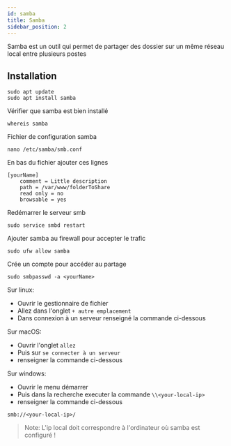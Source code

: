 ```yaml
---
id: samba
title: Samba
sidebar_position: 2
---
```


Samba est un outil qui permet de partager des dossier sur un même réseau local entre plusieurs postes

## Installation

```shell
sudo apt update
sudo apt install samba
```

Vérifier que samba est bien installé

```shell
whereis samba
```

Fichier de configuration samba

```shell
nano /etc/samba/smb.conf
```

En bas du fichier ajouter ces lignes

```shell
[yourName]
    comment = Little description
    path = /var/www/folderToShare
    read only = no
    browsable = yes
```

Redémarrer le serveur smb

```shell
sudo service smbd restart
```

Ajouter samba au firewall pour accepter le trafic

```shell
sudo ufw allow samba
```

Crée un compte pour accéder au partage

```shell
sudo smbpasswd -a <yourName>
```

Sur linux:

- Ouvrir le gestionnaire de fichier
- Allez dans l'onglet `+ autre emplacement`
- Dans connexion à un serveur renseigné la commande ci-dessous

Sur macOS:

- Ouvrir l'onglet `allez`
- Puis sur `se connecter à un serveur`
- renseigner la commande ci-dessous

Sur windows:

- Ouvrir le menu démarrer
- Puis dans la recherche executer la commande `\\<your-local-ip>`
- renseigner la commande ci-dessous

```shell
smb://<your-local-ip>/
```

> Note: L'ip local doit correspondre à l'ordinateur où samba est configuré !

